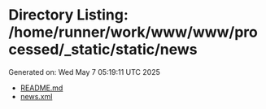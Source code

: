 # Directory Listing: /home/runner/work/www/www/processed/_static/static/news
Generated on: Wed May  7 05:19:11 UTC 2025

- [README.md](README.md)
- [news.xml](news.xml)
